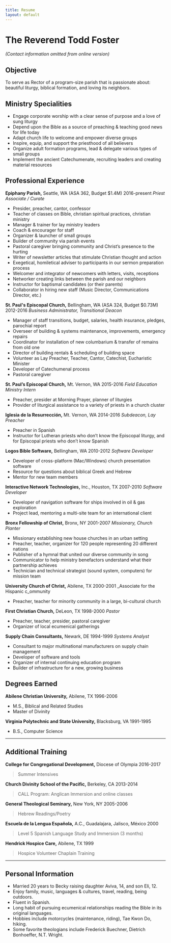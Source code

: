 ```yaml
---
title: Resume
layout: default
---
```


# The Reverend Todd Foster

_(Contact information omitted from online version)_


## Objective

To serve as Rector of a program-size parish that is passionate about: beautiful liturgy, biblical formation, and loving its neighbors.


## Ministry Specialities

* Engage corporate worship with a clear sense of purpose and a love of sung liturgy
* Depend upon the Bible as a source of preaching & teaching good news for life today
* Adapt church life to welcome and empower diverse groups
* Inspire, equip, and support the priesthood of all believers
* Organize adult formation programs, lead & delegate various types of small groups
* Implement the ancient Catechumenate, recruiting leaders and creating material resources


## Professional Experience

**Epiphany Parish,** Seattle, WA (ASA 362, Budget $1.4M)	2016-present
	_Priest Associate / Curate_
* Presider, preacher, cantor, confessor
* Teacher of classes on Bible, christian spiritual practices, christian ministry
* Manager & trainer for lay ministry leaders
* Coach & encourager for staff
* Organizer & launcher of small groups
* Builder of community via parish events
* Pastoral caregiver bringing community and Christ’s presence to the hurting
* Writer of newsletter articles that stimulate Christian thought and action
* Exegetical, homiletical adviser to participants in our sermon preparation process
* Welcomer and integrator of newcomers with letters, visits, receptions
* Networker creating links between the parish and our neighbors
* Instructor for baptismal candidates (or their parents)
* Collaborator in hiring new staff (Music Director, Communications Director, etc.)


**St. Paul's Episcopal Church,** Bellingham, WA (ASA 324, Budget $0.73M)	2012-2016
	_Business Administrator, Transitional Deacon_
* Manager of staff transitions, budget, salaries, health insurance, pledges, parochial report
* Overseer of building & systems maintenance, improvements, emergency repairs
* Coordinator for installation of new columbarium & transfer of remains from old one
* Director of building rentals & scheduling of building space
* Volunteer as Lay Preacher, Teacher, Cantor, Catechist, Eucharistic Minister
* Developer of Catechumenal process
* Pastoral caregiver

**St. Paul’s Episcopal Church,** Mt. Vernon, WA 2015-2016
	_Field Education Ministry Intern_
* Preacher, presider at Morning Prayer, planner of liturgies
* Provider of liturgical assistance to a variety of priests in a church cluster

**Iglesia de la Resurrección,** Mt. Vernon, WA  	2014-2016
	_Subdeacon, Lay Preacher_
* Preacher in Spanish
* Instructor for Lutheran priests who don’t know the Episcopal liturgy, and for Episcopal priests who don’t know Spanish

**Logos Bible Software,** Bellingham, WA	2010-2012
	_Software Developer_
* Developer of cross-platform (Mac/Windows) church presentation software
* Resource for questions about biblical Greek and Hebrew
* Mentor for new team members

**Interactive Network Technologies,** Inc., Houston, TX 	2007-2010
	_Software Developer_
* Developer of navigation software for ships involved in oil & gas exploration
* Project lead, mentoring a multi-site team for an international client

**Bronx Fellowship of Christ,** Bronx, NY  	2001-2007
	_Missionary, Church Planter_
* Missionary establishing new house churches in an urban setting
* Preacher, teacher, organizer for 120 people representing 20 different nations
* Publisher of a hymnal that united our diverse community in song
* Communicator to help ministry benefactors understand what their partnership achieves
* Technician and technical strategist (sound system, computers) for mission team

**University Church of Christ,** Abilene, TX 	2000-2001
	_Associate for the Hispanic c_ommunity
* Preacher, teacher for minority community in a large, bi-cultural church

**First Christian Church,** DeLeon, TX 	1998-2000
	_Pastor_
* Preacher, teacher, presider, pastoral caregiver
* Organizer of local ecumenical gatherings

**Supply Chain Consultants,** Newark, DE 	1994-1999
	_Systems Analyst_
* Consultant to major multinational manufacturers on supply chain management
* Developer of software and tools
* Organizer of internal continuing education program
* Builder of infrastructure for a new, growing business


## Degrees Earned

**Abilene Christian University,** Abilene, TX 	1996-2006
* 	M.S., Biblical and Related Studies
* 	Master of Divinity

**Virginia Polytechnic and State University,** Blacksburg, VA 	1991-1995
* 	B.S., Computer Science


---
## Additional Training

**College for Congregational Development,** Diocese of Olympia	2016-2017
> Summer Intensives

**Church Divinity School of the Pacific,** Berkeley, CA 	2013-2014
> CALL Program: Anglican Immersion and online classes

**General Theological Seminary,** New York, NY 	2005-2006
> Hebrew Readings/Poetry

**Escuela de la Lengua Española,** A.C., Guadalajara, Jalisco, México	2000
> Level 5 Spanish Language Study and Immersion (3 months)

**Hendrick Hospice Care,** Abilene, TX	1999
> Hospice Volunteer Chaplain Training


---

## Personal Information
* Married 20 years to Becky raising daughter Aviva, 14, and son Eli, 12.
* Enjoy family, music, languages & cultures, travel, reading, being outdoors.
* Fluent in Spanish.
* Long habit of pursuing ecumenical relationships reading the Bible in its original languages.
* Hobbies include motorcycles (maintenance, riding), Tae Kwon Do, hiking.
* Some favorite theologians include Frederick Buechner, Dietrich Bonhoeffer, N.T. Wright.

